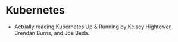 # Kubernetes
  
  - Actually reading Kubernetes Up & Running by Kelsey Hightower, Brendan Burns, and Joe Beda.
